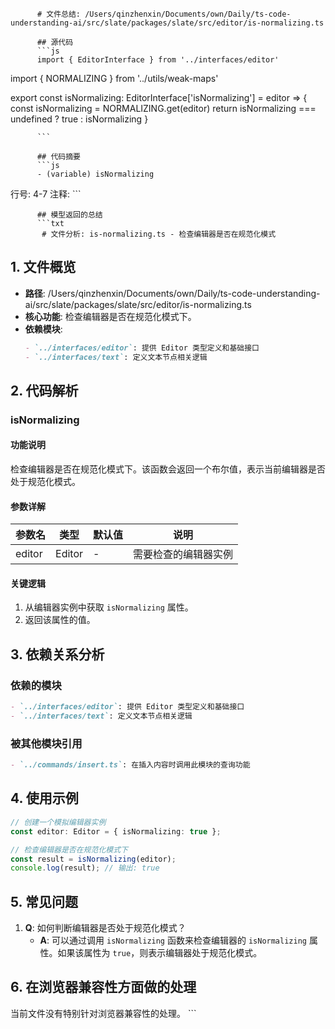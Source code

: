 
          # 文件总结: /Users/qinzhenxin/Documents/own/Daily/ts-code-understanding-ai/src/slate/packages/slate/src/editor/is-normalizing.ts

          ## 源代码
          ```js
          import { EditorInterface } from '../interfaces/editor'
import { NORMALIZING } from '../utils/weak-maps'

export const isNormalizing: EditorInterface['isNormalizing'] = editor => {
  const isNormalizing = NORMALIZING.get(editor)
  return isNormalizing === undefined ? true : isNormalizing
}

          ```

          ## 代码摘要
          ```js
          - (variable) isNormalizing
  行号: 4-7
  注释: 
          ```

          ## 模型返回的总结
          ```txt
           # 文件分析: is-normalizing.ts - 检查编辑器是否在规范化模式

## 1. 文件概览
- **路径**: /Users/qinzhenxin/Documents/own/Daily/ts-code-understanding-ai/src/slate/packages/slate/src/editor/is-normalizing.ts
- **核心功能**: 检查编辑器是否在规范化模式下。
- **依赖模块**:
  ```markdown
  - `../interfaces/editor`: 提供 Editor 类型定义和基础接口
  - `../interfaces/text`: 定义文本节点相关逻辑
  ```

## 2. 代码解析
### isNormalizing
#### 功能说明
检查编辑器是否在规范化模式下。该函数会返回一个布尔值，表示当前编辑器是否处于规范化模式。

#### 参数详解
| 参数名 | 类型 | 默认值 | 说明 |
|--------|------|--------|------|
| editor | Editor | - | 需要检查的编辑器实例 |

#### 关键逻辑
1. 从编辑器实例中获取 `isNormalizing` 属性。
2. 返回该属性的值。

## 3. 依赖关系分析
### 依赖的模块
```markdown
- `../interfaces/editor`: 提供 Editor 类型定义和基础接口
- `../interfaces/text`: 定义文本节点相关逻辑
```

### 被其他模块引用
```markdown
- `../commands/insert.ts`: 在插入内容时调用此模块的查询功能
```

## 4. 使用示例
```typescript
// 创建一个模拟编辑器实例
const editor: Editor = { isNormalizing: true };

// 检查编辑器是否在规范化模式下
const result = isNormalizing(editor);
console.log(result); // 输出: true
```

## 5. 常见问题
1. **Q**: 如何判断编辑器是否处于规范化模式？
   - **A**: 可以通过调用 `isNormalizing` 函数来检查编辑器的 `isNormalizing` 属性。如果该属性为 `true`，则表示编辑器处于规范化模式。

## 6. 在浏览器兼容性方面做的处理
当前文件没有特别针对浏览器兼容性的处理。
          ```
        